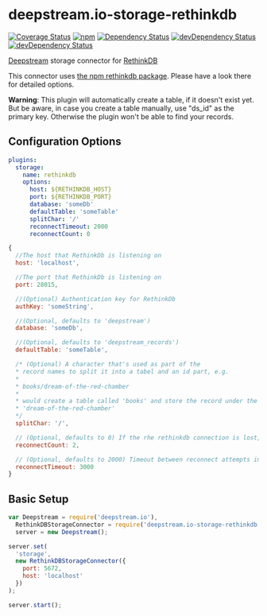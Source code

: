 # deepstream.io-storage-rethinkdb

[![Coverage Status](https://coveralls.io/repos/github/deepstreamIO/deepstream.io-storage-rethinkdb/badge.svg?branch=master)](https://coveralls.io/github/deepstreamIO/deepstream.io-storage-rethinkdb?branch=master)
[![npm](https://img.shields.io/npm/v/deepstream.io-storage-rethinkdb.svg)](https://www.npmjs.com/package/deepstream.io-storage-rethinkdb)
[![Dependency Status](https://david-dm.org/deepstreamIO/deepstream.io-storage-rethinkdb.svg)](https://david-dm.org/deepstreamIO/deepstream.io-storage-rethinkdb)
[![devDependency Status](https://david-dm.org/deepstreamIO/deepstream.io-storage-rethinkdb/dev-status.svg)](https://david-dm.org/deepstreamIO/deepstream.io-storage-rethinkdb#info=devDependencies)
[![devDependency Status](https://david-dm.org/deepstreamIO/deepstream.io-storage-rethinkdb/dev-status.svg)](https://david-dm.org/deepstreamIO/deepstream.io-storage-rethinkdb#info=devDependencies)

[Deepstream](http://deepstream.io) storage connector for [RethinkDB](http://rethinkdb.com/)

This connector uses [the npm rethinkdb package](https://www.npmjs.com/package/rethinkdb). Please have a look there for detailed options.

**Warning**: This plugin will automatically create a table, if it doesn't exist yet. But be aware, in case you create a table manually, use "ds_id" as the primary key. Otherwise the plugin won't be able to find your records.

## Configuration Options

```yaml
plugins:
  storage:
    name: rethinkdb
    options:
      host: ${RETHINKDB_HOST}
      port: ${RETHINKDB_PORT}
      database: 'someDb'
      defaultTable: 'someTable'
      splitChar: '/'
      reconnectTimeout: 2000
      reconnectCount: 0
```

```javascript
{
  //The host that RethinkDb is listening on
  host: 'localhost',

  //The port that RethinkDb is listening on
  port: 28015,

  //(Optional) Authentication key for RethinkDb
  authKey: 'someString',

  //(Optional, defaults to 'deepstream')
  database: 'someDb',

  //(Optional, defaults to 'deepstream_records')
  defaultTable: 'someTable',

  /* (Optional) A character that's used as part of the
  * record names to split it into a tabel and an id part, e.g.
  *
  * books/dream-of-the-red-chamber
  *
  * would create a table called 'books' and store the record under the name
  * 'dream-of-the-red-chamber'
  */
  splitChar: '/',

  // (Optional, defaults to 0) If the rhe rethinkdb connection is lost, try to reconnect max. this number of times
  reconnectCount: 2,

  // (Optional, defaults to 2000) Timeout between reconnect attempts in milliseconds. It cannot be less than 1000, if you specify less than 1000, then it will be set to 1000!
  reconnectTimeout: 3000
}
```

## Basic Setup

```javascript
var Deepstream = require('deepstream.io'),
  RethinkDBStorageConnector = require('deepstream.io-storage-rethinkdb'),
  server = new Deepstream();

server.set(
  'storage',
  new RethinkDBStorageConnector({
    port: 5672,
    host: 'localhost'
  })
);

server.start();
```
